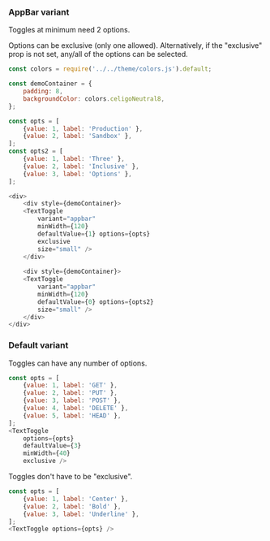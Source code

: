 
### AppBar variant
Toggles at minimum need 2 options.

Options can be exclusive (only one allowed). Alternatively, 
if the "exclusive" prop is not set, any/all of the options can be selected.
```js
const colors = require('../../theme/colors.js').default;

const demoContainer = {
    padding: 8,
    backgroundColor: colors.celigoNeutral8,
};

const opts = [
    {value: 1, label: 'Production' },
    {value: 2, label: 'Sandbox' },
];
const opts2 = [
    {value: 1, label: 'Three' },
    {value: 2, label: 'Inclusive' },
    {value: 3, label: 'Options' },
];

<div>
    <div style={demoContainer}>
    <TextToggle 
        variant="appbar" 
        minWidth={120}
        defaultValue={1} options={opts} 
        exclusive 
        size="small" />
    </div>
    
    <div style={demoContainer}>
    <TextToggle 
        variant="appbar" 
        minWidth={120}
        defaultValue={0} options={opts2}  
        size="small" />
    </div>
</div>
```

### Default variant
Toggles can have any number of options.
```js
const opts = [
    {value: 1, label: 'GET' },
    {value: 2, label: 'PUT' },
    {value: 3, label: 'POST' },
    {value: 4, label: 'DELETE' },
    {value: 5, label: 'HEAD' },
];
<TextToggle 
    options={opts} 
    defaultValue={3}
    minWidth={40}
    exclusive />
```

Toggles don't have to be "exclusive".
```js
const opts = [
    {value: 1, label: 'Center' },
    {value: 2, label: 'Bold' },
    {value: 3, label: 'Underline' },
];
<TextToggle options={opts} />
```
